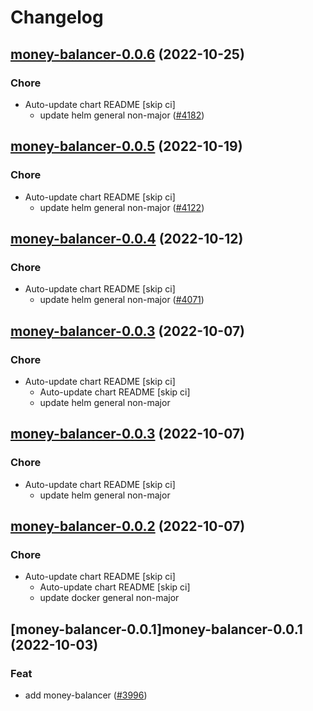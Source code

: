 # Changelog



## [money-balancer-0.0.6](https://github.com/truecharts/charts/compare/money-balancer-0.0.5...money-balancer-0.0.6) (2022-10-25)

### Chore

- Auto-update chart README [skip ci]
  - update helm general non-major ([#4182](https://github.com/truecharts/charts/issues/4182))




## [money-balancer-0.0.5](https://github.com/truecharts/charts/compare/money-balancer-0.0.4...money-balancer-0.0.5) (2022-10-19)

### Chore

- Auto-update chart README [skip ci]
  - update helm general non-major ([#4122](https://github.com/truecharts/charts/issues/4122))




## [money-balancer-0.0.4](https://github.com/truecharts/charts/compare/money-balancer-0.0.3...money-balancer-0.0.4) (2022-10-12)

### Chore

- Auto-update chart README [skip ci]
  - update helm general non-major ([#4071](https://github.com/truecharts/charts/issues/4071))




## [money-balancer-0.0.3](https://github.com/truecharts/charts/compare/money-balancer-0.0.2...money-balancer-0.0.3) (2022-10-07)

### Chore

- Auto-update chart README [skip ci]
  - Auto-update chart README [skip ci]
  - update helm general non-major




## [money-balancer-0.0.3](https://github.com/truecharts/charts/compare/money-balancer-0.0.2...money-balancer-0.0.3) (2022-10-07)

### Chore

- Auto-update chart README [skip ci]
  - update helm general non-major




## [money-balancer-0.0.2](https://github.com/truecharts/charts/compare/money-balancer-0.0.1...money-balancer-0.0.2) (2022-10-07)

### Chore

- Auto-update chart README [skip ci]
  - Auto-update chart README [skip ci]
  - update docker general non-major




## [money-balancer-0.0.1]money-balancer-0.0.1 (2022-10-03)

### Feat

- add money-balancer ([#3996](https://github.com/truecharts/charts/issues/3996))
